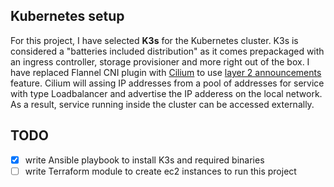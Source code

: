 ## Kubernetes setup
 
For this project, I have selected **K3s** for the Kubernetes cluster. K3s is considered a "batteries included distribution" as it comes prepackaged with an ingress controller, storage provisioner and more right out of the box. I have replaced Flannel CNI plugin with [Cilium](https://cilium.io/) to use [layer 2 announcements](https://docs.cilium.io/en/latest/network/l2-announcements/) feature. Cilium will assing IP addresses from a pool of addresses for service with type Loadbalancer and advertise the IP adderess on the local network. As a result, service running inside the cluster can be accessed externally.

## TODO
 - [x] write Ansible playbook to install K3s and required binaries
 - [ ] write Terraform module to create ec2 instances to run this project